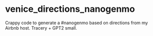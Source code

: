 # venice_directions_nanogenmo
Crappy code to generate a #nanogenmo based on directions from my Airbnb host. Tracery + GPT2 small.
